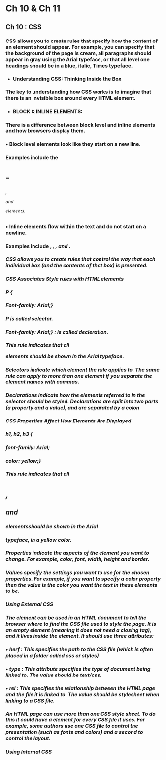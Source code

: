 # Ch 10 & Ch 11
## Ch 10 : CSS
### CSS allows you to create rules that specify how the content of an element should appear. For example, you can specify that the background of the page is cream, all paragraphs should appear in gray using the Arial typeface, or that all level one headings should be in a blue, italic, Times typeface.
* ### Understanding CSS: Thinking Inside the Box
### The key to understanding how CSS works is to imagine that there is an invisible box around every HTML element.
* ### BLOCK & INLINE ELEMENTS:
### There is a difference between block level and inline elements and how browsers display them.
### •	Block level elements look like they start on a new line.
### Examples include the <h1>- <h6>, <p> and <div> elements.
### •	Inline elements flow within the text and do not start on a newline.
### Examples include <b>, <i>, <img>, <em> and <span>.
### CSS allows you to create rules that control the way that each individual box (and the contents of that box) is presented.
### CSS Associates Style rules with HTML elements
### P {
###     Font-family: Arial;}
### P is called selector. 
### Font-family: Arial;} : is called decleration.
### This rule indicates that all <p> elements should be shown in the Arial typeface.

### Selectors indicate which element the rule applies to. The same rule can apply to more than one element if you separate the element names with commas.

### Declarations indicate how the elements referred to in the selector should be styled. Declarations are split into two parts (a property and a value), and are separated by a colon



### CSS Properties Affect How Elements Are Displayed

### h1, h2, h3 {
###                    font-family: Arial;
###                    color: yellow;}

### This rule indicates that all <h1>,<h2> and <h3> elementsshould be shown in the Arial
### typeface, in a yellow color.

### Properties indicate the aspects of the element you want to change. For example, color, font, width, height and border.

### Values specify the settings you want to use for the chosen properties. For example, if you want to specify a color property then the value is the color you want the text in these elements to be.

### Using External CSS
### <link>
### The element can be used in an HTML document to tell the browser where to find the CSS file used to style the page. It is an empty element (meaning it does not need a closing tag), and it lives inside the element. It should use three attributes:
### •	herf : This specifies the path to the CSS file (which is often placed in a folder called css or styles)
### •	type : This attribute specifies the type of document being linked to. The value should be text/css.
### •	rel : This specifies the relationship between the HTML page and the file it is linked to. The value should be stylesheet when linking to a CSS file.

### An HTML page can use more than one CSS style sheet. To do this it could have a element for every CSS file it uses. For example, some authors use one CSS file to control the presentation (such as fonts and colors) and a second to control the layout.

### Using Internal CSS
### <style>
### You can also include CSS rules within an HTML page by placing them inside a element of the page.
### The <style> element should use the type attribute to indicate that the styles are specified in
### CSS. The value should be text/css.





### CSS Selectors
### •	There are many different types of CSS selector that allow you to target rules to specific elements in an HTML document.
### •	CSS selectors are case sensitive, so they must match element names and attribute values exactly


### Universal Selector: Applies to all elements in the document: Example :* {} Targets all elements on the page.
### Type Selector: Matches element names: Example: h1, h2, h3 Targets the <h1>, <h2> and <h3>elements
### And many more examples in Duckett book Html and Css page 238.

### Why use External Style Sheets?
### •	All of your web pages can share the same style sheet. This is achieved by using the element on each HTML page of your site to link to the same CSS document. This means that the same code does not need to be repeated in every page (which results in less code and smaller HTML pages). Therefore, once the user has downloaded the CSS stylesheet, the rest of the site will load faster. If you want to make a change to how your site appears, you only need to edit the one CSS file and all of your pages will be updated. For example, you can change the style of every <h1> element by altering  the one CSS style sheet, rather than changing the CSS rules on every page. The HTML code will be easier to read and edit because it does not have lots of CSS rules in the same document. It is generally considered good practice to have the content of the site separated from the rules that determine how it appears.

### Conclusion:
### •	CSS treats each HTML element as if it appears inside its own box and uses rules to indicate how that element should look.
### •	 Rules are made up of selectors (that specify the elements the rule applies to) and declarations (that indicate what these elements should look like).
### •	 Different types of selectors allow you to target your rules at different elements. 
### •	 Declarations are made up of two parts: the properties of the element that you want to change, and the values of those properties. For example, the font-family property sets the choice of font, and the value arial specifies Arial as the preferred typeface. 
### •	 CSS rules usually appear in a separate document, although they may appear within an HTML page. 





### Ch 11 :  Color

### Foreground Color
### •	Color : The color property allows you to specify the color of text inside an element. You can specify any color in CSS in one of three ways:
### o	rgb values These express colors in terms of how much red, green and blue are used to make it up For example: rgb(100,100,90)
### o	hex codes These are six-digit codes that represent the amount of red, green and blue in a color, preceded by a pound or hash # sign. For example: #ee3e80
### o	color names There are 147 predefined color names that are recognized by browsers. For example: DarkCyan
### Background Color:
### •	background-color : CSS treats each HTML element as if it appears in a box, and the background-color property sets the color of the background for that box.

### •	You can specify your choice of background color in the same three ways you can specify foreground colors: RGB values, hex codes, and color names (covered on the next page). If you do not specify a background color, then the background is transparent. By default, most browser windows have a white background, but browser users can set a background color for their windows, so if you want to be sure that the background is white you can use the background-color property on the element.

### Understanding Colors:
### •	Every color on a computer screen is created by mixing amounts of red, green, and blue. To find the color you want, you can use a color picker.


### Contrast
### •	When picking foreground and background colors, it is important to ensure that there is enough contrast for the text to be legible. (duckett book html and css page 253).


### CSS3: Opacity
### •	opacity, rgba : CSS3 introduces the opacity property which allows you to specify the opacity of an element and any of its child elements. The value is a number between 0.0 and 1.0 (so a value of 0.5 is 50% opacity and 0.15 is 15% opacity). The CSS3 rgba property allows you to specify a color, just like you would with an RGB value, but adds a fourth value to indicate opacity. This value is known as an alpha value and is a number between 0.0 and 1.0 (so a value of 0.5 is 50% opacity and 0.15 is 15% opacity). The rgba value will only affect the element on which it is applied (not child elements).







### CSS3: HSL Colors
### •	CSS3 introduces an entirely new and intuitive way to specify colors using hue, saturation, and lightness values.
### •	hue Hue is the colloquial idea of color. In HSL colors, hue is often represented as a color circle where the angle represents the color, although it may also be shown as a slider with values from 0 to 360.
### •	saturation Saturation is the amount of gray in a color. Saturation is represented as a percentage. 100% is full saturation and 0% is a shade of gray.
### •	lightness Lightness is the amount of white (lightness) or black (darkness) in a color. Lightness is represented as a percentage. 0% lightness is black, 100% lightness is white, and 50% lightness is normal. Lightness is sometimes referred to as luminosity.

### CSS3: HSL & HSLA
### •	hsl, hsla: The hsl color property has been introduced in CSS3 as an alternative way to specify colors. The value of the property starts with the letters hsl, followed by individual values inside parentheses for:
### o	hue This is expressed as an angle (between 0 and 360 degrees).
### o	saturation This is expressed as a percentage.
### o	lightness This is expressed as a percentage with 0% being white, 50% being normal, and 100% being black.
### •	The hsla color property allows you to specify color properties using hue, saturation, and lightness as above, and adds a fourth value which represents transparency (just like the rgba property). The a stands for:
### o	alpha This is expressed as a number between 0 and 1.0. For example, 0.5 represents 50% transparency, and 0.75 represents 75% transparency.


### **Conclusion**

### •	Color not only brings your site to life, but also helps convey the mood and evokes reactions.
### •	There are three ways to specify colors in CSS: RGB values, hex codes, and color names. 
### •	Color pickers can help you find the color you want. 
### •	It is important to ensure that there is enough contrast between any text and the background color (otherwise people will not be able to read your content).
### •	CSS3 has introduced an extra value for RGB colors to indicate opacity. It is known as RGBA. 
### •	CSS3 also allows you to specify colors as HSL values, with an optional opacity value. It is known as HSLA.
